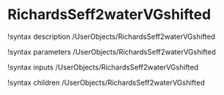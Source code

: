 <!-- MOOSE Documentation Stub: Remove this when content is added. -->

# RichardsSeff2waterVGshifted
!syntax description /UserObjects/RichardsSeff2waterVGshifted

!syntax parameters /UserObjects/RichardsSeff2waterVGshifted

!syntax inputs /UserObjects/RichardsSeff2waterVGshifted

!syntax children /UserObjects/RichardsSeff2waterVGshifted
